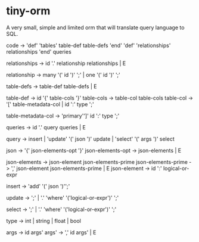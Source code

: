 # tiny-orm
A very small, simple and limited orm that will translate query language to SQL.

code ->  'def' 'tables' table-def table-defs 'end' 'def' 'relationships' relationships 'end' queries
	  
relationships ->  id '.' relationship relationships
			  | E

relationship -> many '(' id ')' ';'
			  | one '(' id ')' ';'
			  
table-defs -> table-def table-defs
			| E
			
table-def -> id '{' table-cols '}'
table-cols -> table-col table-cols
table-col -> '[' table-metadata-col
			| id ':' type ';'

table-metadata-col -> 'primary'']' id ':' type ';'

queries -> id '.' query queries
		 | E
		 
query ->  insert
		| 'update' '(' json ')' update
		| 'select' '(' args ')' select
		
json -> '{' json-elements-opt '}'
json-elements-opt -> json-elements
				   | E
				   
json-elements -> json-element json-elements-prime
json-elements-prime -> ',' json-element json-elements-prime
					| E
json-element -> id ':' logical-or-expr



insert -> 'add' '(' json ')'';'

update ->  ';'
	    |  '.' 'where' '('logical-or-expr')'  ';'
		
select -> ';'
	    |  '.' 'where' '('logical-or-expr')'  ';'
		
type -> int
	  | string
	  | float
	  | bool
	  
args -> id args'
args' -> ',' id args'
	    | E
